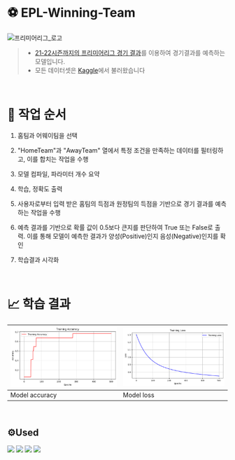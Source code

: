 # ⚽️ EPL-Winning-Team
![프리미어리그_로고](https://github.com/Jongwoo0101/EPL-Winning-Team/assets/96978536/9fe4175d-969a-4cc6-96c0-7af68749627f)   
>- [21-22시즌까지의 프리미어리그 경기 결과](https://www.kaggle.com/datasets/irkaal/english-premier-league-results)를 이용하여 경기결과를 예측하는 모델입니다.
>- 모든 데이터셋은 [Kaggle](https://www.kaggle.com/)에서 불러왔습니다

<br /> 

# 📑 작업 순서
1. 홈팀과 어웨이팀을 선택

2. "HomeTeam"과 "AwayTeam" 열에서 특정 조건을 만족하는 데이터를 필터링하고, 이를 합치는 작업을 수행

3. 모델 컴파일, 파라미터 개수 요약

4. 학습, 정확도 출력

5. 사용자로부터 입력 받은 홈팀의 득점과 원정팀의 득점을 기반으로 경기 결과를 예측하는 작업을 수행

6. 예측 결과를 기반으로 확률 값이 0.5보다 큰지를 판단하여 True 또는 False로 출력. 이를 통해 모델이 예측한 결과가 양성(Positive)인지 음성(Negative)인지를 확인

7. 학습결과 시각화

<br /> 

# 📈 학습 결과
| <img src="https://github.com/Jongwoo0101/EPL-Winning-Team/blob/Jongwoo0101/Result/Home%20Away%20Training%20Accuracy.png" width="480px"> | <img src="https://github.com/Jongwoo0101/EPL-Winning-Team/blob/Jongwoo0101/Result/Home%20Away%20Training%20Loss.png" width="480px"> |
| ---------------------------------------------- | ----------------------------------------------- |
| Model accuracy                                 | Model loss                                      |


<br /> 

## ⚙️Used
<img src="https://img.shields.io/badge/tensorflow-FF6F00?style=flat&logo=tensorflow&logoColor=white"/> <img src="https://img.shields.io/badge/numpy-013243?style=flat&logo=numpy&logoColor=white"/> <img src="https://img.shields.io/badge/pandas-150458?style=flat&logo=pandas&logoColor=white"/> <img src="https://img.shields.io/badge/jupyter-F37626?style=flat&logo=jupyter&logoColor=white"/>
